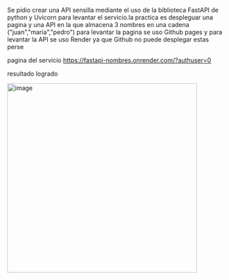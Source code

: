 Se pidio crear una API sensilla mediante el uso de la biblioteca FastAPI de python y Uvicorn para levantar el servicio.la practica es  despleguar una pagina y una API en la que almacena 3 nombres en una cadena ("juan","maria","pedro") para levantar la pagina se uso Github pages y para levantar la API se uso Render 
ya que Github no puede desplegar estas perse

pagina del servicio  https://fastapi-nombres.onrender.com/?authuser=0

resultado logrado

<img width="437" alt="image" src="https://github.com/user-attachments/assets/a8478bc0-c7a5-40c0-8dbd-78ae1f5501d6" />
